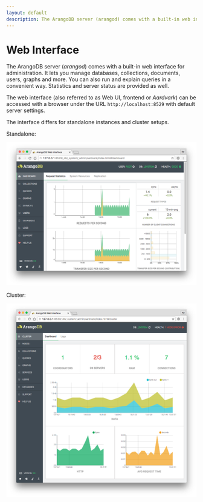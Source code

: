 ```yaml
---
layout: default
description: The ArangoDB server (arangod) comes with a built-in web interface foradministration
---
```

Web Interface
=============

The ArangoDB server (*arangod*) comes with a built-in web interface for
administration. It lets you manage databases, collections, documents,
users, graphs and more. You can also run and explain queries in a
convenient way. Statistics and server status are provided as well.

The web interface (also referred to as Web UI, frontend or *Aardvark*) can be accessed with a
browser under the URL `http://localhost:8529` with default server settings.

The interface differs for standalone instances and cluster setups.

Standalone:

![Standalone Web Interface](images/overview.png)

Cluster:

![Cluster Web Interface](images/clusterView.png)

